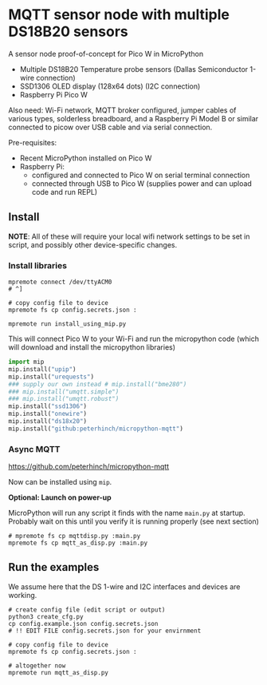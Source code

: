 # MQTT sensor node with multiple DS18B20 sensors

A sensor node proof-of-concept for Pico W in MicroPython

 - Multiple DS18B20 Temperature probe sensors (Dallas Semiconductor 1-wire connection)
 - SSD1306 OLED display (128x64 dots) (I2C connection)
 - Raspberry Pi Pico W

 Also need: Wi-Fi network, MQTT broker configured, jumper cables of various types, solderless breadboard, and a Raspberry Pi Model B or similar connected to picow over USB cable and via serial connection.

Pre-requisites:
 - Recent MicroPython installed on Pico W
 - Raspberry Pi:
   - configured and connected to Pico W on serial terminal connection
   - connected through USB to Pico W (supplies power and can upload code and run REPL)


## Install

**NOTE**: All of these will require your local wifi network settings to be set in script, and possibly other device-specific changes.

### Install libraries

```
mpremote connect /dev/ttyACM0
# ^]

# copy config file to device
mpremote fs cp config.secrets.json :

mpremote run install_using_mip.py
```

This will connect Pico W to your Wi-Fi and run the micropython code (which will download and install the micropython libraries)

```python
import mip
mip.install("upip")
mip.install("urequests")
### supply our own instead # mip.install("bme280")
### mip.install("umqtt.simple")
### mip.install("umqtt.robust")
mip.install("ssd1306")
mip.install("onewire")
mip.install("ds18x20")
mip.install("github:peterhinch/micropython-mqtt")
```


### Async MQTT

<https://github.com/peterhinch/micropython-mqtt>

Now can be installed using `mip`.

**Optional: Launch on power-up**

MicroPython will run any script it finds with the name `main.py` at startup. Probably wait on this until you verify it is running properly (see next section)

```shell
# mpremote fs cp mqttdisp.py :main.py
mpremote fs cp mqtt_as_disp.py :main.py
```

## Run the examples

We assume here that the DS 1-wire and I2C interfaces and devices are working.


```shell
# create config file (edit script or output)
python3 create_cfg.py
cp config.example.json config.secrets.json
# !! EDIT FILE config.secrets.json for your envirnment

# copy config file to device
mpremote fs cp config.secrets.json :

# altogether now
mpremote run mqtt_as_disp.py
```
